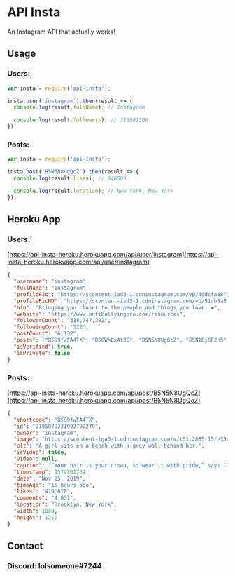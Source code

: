 # API Insta

An Instagram API that actually works!

## Usage

### Users:

```js
var insta = require('api-insta');

insta.user('instagram').then(result => {
  console.log(result.fullName); // Instagram

  console.log(result.followers); // 318381368
});
```

### Posts:

```js
var insta = require('api-insta');

insta.post('B5N5N8UgQcZ').then(result => {
  console.log(result.likes); // 346509

  console.log(result.location); // New York, New York
});
```

## Heroku App

### Users:

[https://api-insta-heroku.herokuapp.com/api/user/instagram](https://api-insta-heroku.herokuapp.com/api/user/instagram)

```json
{
  "username": "instagram",
  "fullName": "Instagram",
  "profilePic": "https://scontent-iad3-1.cdninstagram.com/vp/40dcfa18f9dc430ed1c3904506428f14/5E79F85D/t51.2885-19/s150x150/59381178_2348911458724961_5863612957363011584_n.jpg?_nc_ht=scontent-iad3-1.cdninstagram.com",
  "profilePicHD": "https://scontent-iad3-1.cdninstagram.com/vp/51db0a5fd1901839463b1abb88099cc5/5E658E25/t51.2885-19/s320x320/59381178_2348911458724961_5863612957363011584_n.jpg?_nc_ht=scontent-iad3-1.cdninstagram.com",
  "bio": "Bringing you closer to the people and things you love. ❤️",
  "website": "https://www.antibullyingpro.com/resources",
  "followerCount": "318,747,392",
  "followingCount": "222",
  "postCount": "6,132",
  "posts": ["B5S9fwFA4TX", "B5QWhExAt3C", "B5N5N8UgQcZ", "B5N1Bj6FJn5", "B5LaUNrhpJY", "B5GItO7Ay8v", "B5DuwEMg38n", "B5DiUY0A1hF", "B5A8d5OghQc", "B4-TQiKARpv", "B477T5BgolN", "B472kHWgDNx"],
  "isVerified": true,
  "isPrivate": false
}
```

### Posts:

[https://api-insta-heroku.herokuapp.com/api/post/B5N5N8UgQcZ](https://api-insta-heroku.herokuapp.com/api/post/B5N5N8UgQcZ)

```json
{
  "shortcode": "B5S9fwFA4TX",
  "id": "2185079231992792279",
  "owner": "instagram",
  "image": "https://scontent-lga3-1.cdninstagram.com/v/t51.2885-15/e35/p1080x1080/73420570_2443666732412876_6787222018942605745_n.jpg?_nc_ht=scontent-lga3-1.cdninstagram.com&_nc_cat=1&oh=8598b50f6b9459cfaeab2382ce8c0fb4&oe=5E8A1618",
  "alt": "A girl sits on a bench with a grey wall behind her.",
  "isVideo": false,
  "video": null,
  "caption": "“Your hair is your crown, so wear it with pride,” says 17-year-old Ashley Masse (@ashley_masse). “My favorite way to wear my hair is in a puff. It’s a great way to get it out of my face, and I absolutely love big hair. The bigger the puff, the more confident I feel.” #ThisWeekOnInstagram⁣\n⁣\nPhoto by @ashley_masse",
  "timestamp": 1574701764,
  "date": "Nov 25, 2019",
  "timeAgo": "15 hours ago",
  "likes": "419,078",
  "comments": "4,031",
  "location": "Brooklyn, New York",
  "width": 1080,
  "height": 1350
}
```

## Contact

### Discord: lolsomeone#7244
